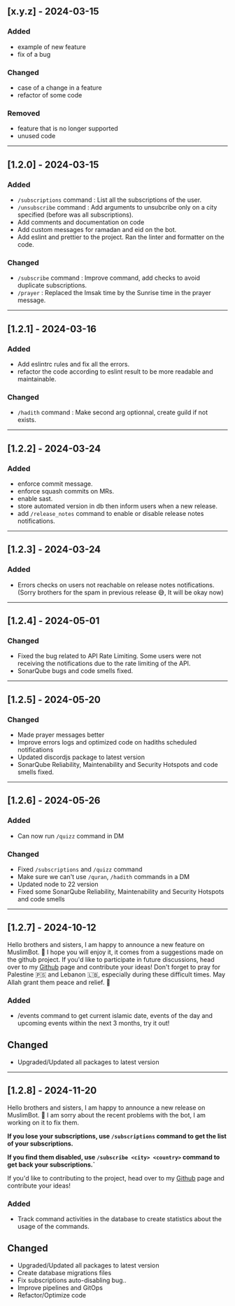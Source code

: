 ## [x.y.z] - 2024-03-15

### Added

- example of new feature
- fix of a bug

### Changed

- case of a change in a feature
- refactor of some code

### Removed

- feature that is no longer supported
- unused code


---

## [1.2.0] - 2024-03-15

### Added

- `/subscriptions` command : List all the subscriptions of the user.
- `/unsubscribe` command : Add arguments to unsubcribe only on a city specified (before was all subscriptions).
- Add comments and documentation on code
- Add custom messages for ramadan and eid on the bot. 
- Add eslint and prettier to the project. Ran the linter and formatter on the code.

### Changed

- `/subscribe` command : Improve command, add checks to avoid duplicate subscriptions.
- `/prayer` : Replaced the Imsak time by the Sunrise time in the prayer message.


---

## [1.2.1] - 2024-03-16

### Added

- Add eslintrc rules and fix all the errors.
- refactor the code according to eslint result to be more readable and maintainable.

### Changed

- `/hadith` command : Make second arg optionnal, create guild if not exists.

---

## [1.2.2] - 2024-03-24

### Added

- enforce commit message.
- enforce squash commits on MRs.
- enable sast.
- store automated version in db then inform users when a new release.
- add `/release_notes` command to enable or disable release notes notifications.

---

## [1.2.3] - 2024-03-24

### Added

- Errors checks on users not reachable on release notes notifications.
(Sorry brothers for the spam in previous release 😅, It will be okay now)

---

## [1.2.4] - 2024-05-01

### Changed

- Fixed the bug related to API Rate Limiting. Some users were not receiving the notifications due to the rate limiting of the API.
- SonarQube bugs and code smells fixed.

---

## [1.2.5] - 2024-05-20

### Changed

- Made prayer messages better
- Improve errors logs and optimized code on hadiths scheduled notifications
- Updated discordjs package to latest version
- SonarQube Reliability, Maintenability and Security Hotspots and code smells fixed.

---

## [1.2.6] - 2024-05-26

### Added

- Can now run `/quizz` command in DM

### Changed

- Fixed `/subscriptions` and `/quizz` command
- Make sure we can't use `/quran`, `/hadith` commands in a DM
- Updated node to 22 version
- Fixed some SonarQube Reliability, Maintenability and Security Hotspots and code smells

---

## [1.2.7] - 2024-10-12

Hello brothers and sisters, I am happy to announce a new feature on MuslimBot. 🙂
I hope you will enjoy it, it comes from a suggestions made on the github project. If you'd like to participate in future discussions, head over to my [Github](https://github.com/fivekage/muslimbot/discussions) page and contribute your ideas! 
Don't forget to pray for Palestine 🇵🇸 and Lebanon 🇱🇧, especially during these difficult times. May Allah grant them peace and relief. 🙏

### Added

- /events command to get current islamic date, events of the day and upcoming events within the next 3 months, try it out!

## Changed
- Upgraded/Updated all packages to latest version

---

## [1.2.8] - 2024-11-20

Hello brothers and sisters, I am happy to announce a new release on MuslimBot. 🙂
I am sorry about the recent problems with the bot, I am working on it to fix them.

**If you lose your subscriptions, use `/subscriptions` command to get the list of your subscriptions.**

**If you find them disabled, use `/subscribe <city> <country>` command to get back your subscriptions.`**

If you'd like to contributing to the project, head over to my [Github](https://github.com/fivekage/muslimbot/discussions) page and contribute your ideas! 

### Added
- Track command activities in the database to create statistics about the usage of the commands.

## Changed
- Upgraded/Updated all packages to latest version
- Create database migrations files
- Fix subscriptions auto-disabling bug..
- Improve pipelines and GitOps
- Refactor/Optimize code
  

  

